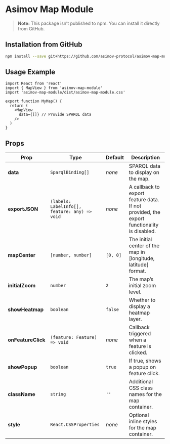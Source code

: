 # Asimov Map Module

> **Note:** This package isn’t published to npm. You can install it directly from GitHub.

## Installation from GitHub

```bash
npm install --save git+https://github.com/asimov-protocol/asimov-map-module.git
```

## Usage Example

```tsx
import React from 'react'
import { MapView } from 'asimov-map-module'
import 'asimov-map-module/dist/asimov-map-module.css'

export function MyMap() {
  return (
    <MapView
      data={[]} // Provide SPARQL data
    />
  )
}
```

## Props

| Prop            | Type                                            | Default     | Description                                                                                  |
|-----------------|-------------------------------------------------|-------------|----------------------------------------------------------------------------------------------|
| **data**        | `SparqlBinding[]`                               | *none*      | SPARQL data to display on the map.                                                          |
| **exportJSON**  | `(labels: LabelInfo[], feature: any) => void`   | *none*      | A callback to export feature data. If not provided, the export functionality is disabled.    |
| **mapCenter**   | `[number, number]`                              | `[0, 0]`    | The initial center of the map in [longitude, latitude] format.                              |
| **initialZoom** | `number`                                        | `2`         | The map’s initial zoom level.                                                               |
| **showHeatmap** | `boolean`                                       | `false`     | Whether to display a heatmap layer.                                                         |
| **onFeatureClick** | `(feature: Feature) => void`                 | *none*      | Callback triggered when a feature is clicked.                                               |
| **showPopup**   | `boolean`                                       | `true`      | If true, shows a popup on feature click.                                                    |
| **className**   | `string`                                        | `''`        | Additional CSS class names for the map container.                                           |
| **style**       | `React.CSSProperties`                           | *none*      | Optional inline styles for the map container.                                               |
